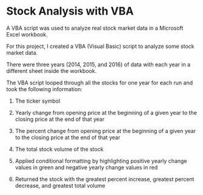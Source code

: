 # Stock Analysis with VBA 

A VBA script was used to analyze real stock market data in a Microsoft Excel workbook.

For this project, I created a VBA (Visual Basic) script to analyze some stock market data. 

There were three years (2014, 2015, and 2016) of data with each year in a different sheet inside the workbook.


The VBA script looped through all the stocks for one year for each run and took the following information:

1.  The ticker symbol

2.  Yearly change from opening price at the beginning of a given year to the closing price at the end of that year

3.  The percent change from opening price at the beginning of a given year to the closing price at the end of that year

4.  The total stock volume of the stock

5.  Applied conditional formatting by highlighting positive yearly change values in green and negative yearly change values in red

6.  Returned the stock with the greatest percent increase, greatest percent decrease, and greatest total volume


